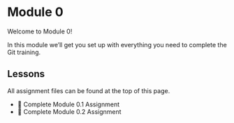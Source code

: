 # Module 0

Welcome to Module 0!

In this module we’ll get you set up with everything you need to complete the Git training.

## Lessons
All assignment files can be found at the top of this page.

-  📓 Complete Module 0.1 Assignment
-  📓 Complete Module 0.2 Assignment
